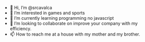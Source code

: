 - 👋 Hi, I’m @srcavalca
- 👀 I’m interested in games and sports
- 🌱 I’m currently learning programming no javascript
- 💞️ I’m looking to collaborate on improve your company with my efficiency.
- 📫 How to reach me at a house with my mother and my brother.

<!---
srcavalca/srcavalca is a ✨ special ✨ repository because its `README.md` (this file) appears on your GitHub profile.
You can click the Preview link to take a look at your changes.
--->
